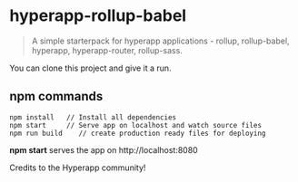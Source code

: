 # hyperapp-rollup-babel

> A simple starterpack for hyperapp applications - rollup, rollup-babel, hyperapp, hyperapp-router, rollup-sass.


You can clone this project and give it a run.

## npm commands

```
npm install   // Install all dependencies
npm start     // Serve app on localhost and watch source files
npm run build    // create production ready files for deploying
```

**npm start** serves the app on http://localhost:8080

Credits to the Hyperapp community!